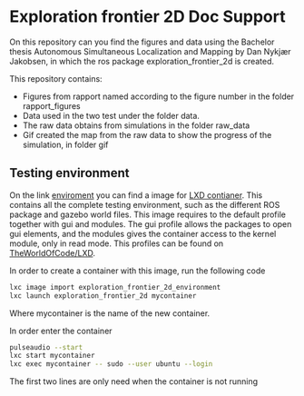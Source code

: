 # Exploration frontier 2D Doc Support
On this repository can you find the figures and data using the Bachelor thesis Autonomous Simultaneous Localization and Mapping by Dan Nykjær Jakobsen, in which the ros
package exploration_frontier_2d is created. 

This repository contains: 
 - Figures from rapport named according to the figure number in the folder rapport_figures
 - Data used in the two test under the folder data. 
 - The raw data obtains from simulations in the folder raw_data
 - Gif created the map from the raw data to show the progress of the simulation, in folder gif


## Testing environment 
On the link [enviroment](https://drive.google.com/file/d/1pOkoxbU8qE7XICGPc0hDa-PY7J1W0V6d/view?usp=sharing) you can find a image for [LXD contianer](https://linuxcontainers.org/lxd/introduction/). This contains all the complete testing environment, such as the different ROS package and gazebo world files. This image requires to the default profile together with gui and modules. The gui profile allows the packages to open gui elements, and the modules gives the container access to the kernel module, only in read mode. This profiles can be found on [TheWorldOfCode/LXD](https://github.com/TheWorldOfCode/LXD). 

In order to create a container with this image, run the following code
``` bash
lxc image import exploration_frontier_2d_environment 
lxc launch exploration_frontier_2d mycontainer
```
Where mycontainer is the name of the new container.

In order enter the container 
``` bash
pulseaudio --start 
lxc start mycontainer
lxc exec mycontainer -- sudo --user ubuntu --login
```
The first two lines are only need when the container is not running 
